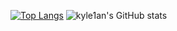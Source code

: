 [![Top Langs](https://github-readme-stats.vercel.app/api/top-langs/?username=kyle1an&layout=compact&langs_count=8&hide_border=true&card_width=256&hide=css,stylus,HTML,handlebars,Procfile&exclude_repo=cust-fonts)](https://github.com/anuraghazra/github-readme-stats)
![kyle1an's GitHub stats](https://github-readme-stats.vercel.app/api?username=kyle1an&line_height=24.5&show_icons=true&hide_border=true&hide_title=true)

